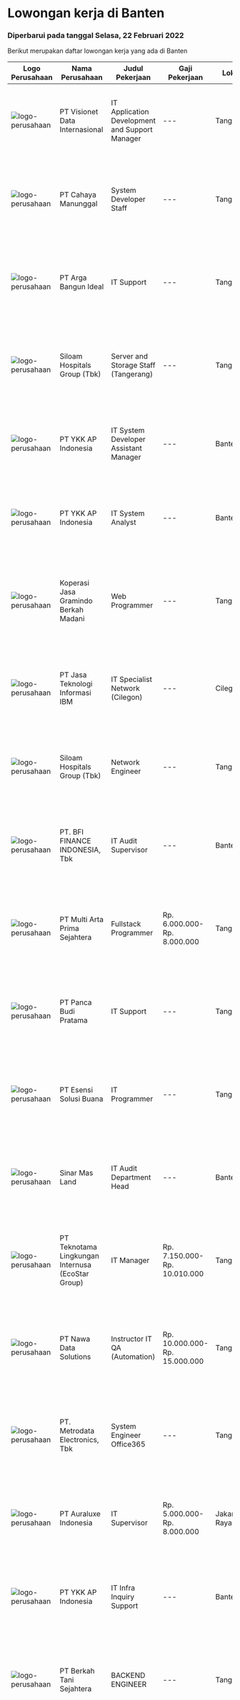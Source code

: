 
  # Lowongan kerja di Banten

  ### Diperbarui pada tanggal Selasa, 22 Februari 2022

  Berikut merupakan daftar lowongan kerja yang ada di Banten

  |Logo Perusahaan | Nama Perusahaan | Judul Pekerjaan | Gaji Pekerjaan | Lokasi | Deskripsi | Tanggal diunggah | Pranala |
  | -------------- | --------------- | --------------- | --------- | --------- | -------------- | ------- | ----------- |
  |![logo-perusahaan](https://image-service-cdn.seek.com.au/7f00c3c4cf081180aeede06da509ec826da9430b/ee4dce1061f3f616224767ad58cb2fc751b8d2dc)|PT Visionet Data Internasional|IT Application Development and Support Manager|---|Tangerang|Tugas &amp; Tanggung Jawab : Membuat rencana kerja proyek dari sisi resources, timeline, arsitektur solusi dan budget berdasarkan ruang lingkup yang...|Senin, 21 Februari 2022|https://www.jobstreet.co.id/id/job/it-application-development-and-support-manager-3797935?token=0~ea50b616-6bb4-4613-b1e5-45e4c7e0209b&sectionRank=1&jobId=jobstreet-id-job-3797935|
|![logo-perusahaan](https://image-service-cdn.seek.com.au/7aa6b310235b9fb1061ddb8ea76341088d18de07/ee4dce1061f3f616224767ad58cb2fc751b8d2dc)|PT Cahaya Manunggal|System Developer Staff|---|Tangerang|Requirements: Candidate must possess at least Bachelor’s Degree in Information Technology or equivalent with minimum GPA 3.00 1 year(s) of working...|Senin, 21 Februari 2022|https://www.jobstreet.co.id/id/job/system-developer-staff-3796897?token=0~ea50b616-6bb4-4613-b1e5-45e4c7e0209b&sectionRank=2&jobId=jobstreet-id-job-3796897|
|![logo-perusahaan](https://image-service-cdn.seek.com.au/76c15d83408df0ba5ae93e31ff12d594748dc84d/ee4dce1061f3f616224767ad58cb2fc751b8d2dc)|PT Arga Bangun Ideal|IT Support|---|Tangerang|Lulusan S-1 Teknik Informatika Memiliki pengalaman min 2 tahun Mengerti mengatasi masalah jaringan Memperbaiki komputer yang bermasalah Siap bekerja...|Senin, 21 Februari 2022|https://www.jobstreet.co.id/id/job/it-support-3797719?token=0~ea50b616-6bb4-4613-b1e5-45e4c7e0209b&sectionRank=3&jobId=jobstreet-id-job-3797719|
|![logo-perusahaan](https://image-service-cdn.seek.com.au/431745bcf5bb8f03b3acaed4042a9004c71690d6/ee4dce1061f3f616224767ad58cb2fc751b8d2dc)|Siloam Hospitals Group (Tbk)|Server and Storage Staff (Tangerang)|---|Tangerang|Job Descriptions: Designing and planing ICT infrastructure such as server, storage and virtualization Perform server and storage capacity planning and...|Senin, 21 Februari 2022|https://www.jobstreet.co.id/id/job/server-and-storage-staff-tangerang-3797474?token=0~ea50b616-6bb4-4613-b1e5-45e4c7e0209b&sectionRank=4&jobId=jobstreet-id-job-3797474|
|![logo-perusahaan](https://image-service-cdn.seek.com.au/137f7e23693c887f29135f9a0b3432e715df6933/ee4dce1061f3f616224767ad58cb2fc751b8d2dc)|PT YKK AP Indonesia|IT System Developer Assistant Manager|---|Banten|JOB REQUIREMENTS Having an experience minimum 3 years in the same position is mandatory Having knowledge and well-experienced in SDLC (System...|Senin, 21 Februari 2022|https://www.jobstreet.co.id/id/job/it-system-developer-assistant-manager-3797200?token=0~ea50b616-6bb4-4613-b1e5-45e4c7e0209b&sectionRank=5&jobId=jobstreet-id-job-3797200|
|![logo-perusahaan](https://image-service-cdn.seek.com.au/137f7e23693c887f29135f9a0b3432e715df6933/ee4dce1061f3f616224767ad58cb2fc751b8d2dc)|PT YKK AP Indonesia|IT System Analyst|---|Banten|JOB REQUIREMENTS Maximum 30 years old Have a bachelor degree in informatics engineering with the latest IPK minimum of 3.00 Minimum 2 years of working...|Senin, 21 Februari 2022|https://www.jobstreet.co.id/id/job/it-system-analyst-3797197?token=0~ea50b616-6bb4-4613-b1e5-45e4c7e0209b&sectionRank=6&jobId=jobstreet-id-job-3797197|
|![logo-perusahaan](https://image-service-cdn.seek.com.au/a8a4bd0b36287b16d8b98d4d0ad36bd48c747570/ee4dce1061f3f616224767ad58cb2fc751b8d2dc)|Koperasi Jasa Gramindo Berkah Madani|Web Programmer|---|Tangerang|JobDesk : Membangun sistem internal perusahaan berdasarkan konsep dan plan yang sudah di tetapkan Melakukan Improvement terhadap sistem yang sudah ada...|Senin, 21 Februari 2022|https://www.jobstreet.co.id/id/job/web-programmer-3797752?token=0~ea50b616-6bb4-4613-b1e5-45e4c7e0209b&sectionRank=7&jobId=jobstreet-id-job-3797752|
|![logo-perusahaan](https://image-service-cdn.seek.com.au/57a15351f6b9b27080c4c599369b98a7f5ab11cc/ee4dce1061f3f616224767ad58cb2fc751b8d2dc)|PT Jasa Teknologi Informasi IBM|IT Specialist Network (Cilegon)|---|Cilegon|Job Requirements  Candidate must possess at least a Diploma/ Bachelor's Degree from Computer Science/Information Technology, Engineering...|Senin, 21 Februari 2022|https://www.jobstreet.co.id/id/job/it-specialist-network-cilegon-3798255?token=0~ea50b616-6bb4-4613-b1e5-45e4c7e0209b&sectionRank=8&jobId=jobstreet-id-job-3798255|
|![logo-perusahaan](https://image-service-cdn.seek.com.au/431745bcf5bb8f03b3acaed4042a9004c71690d6/ee4dce1061f3f616224767ad58cb2fc751b8d2dc)|Siloam Hospitals Group (Tbk)|Network Engineer|---|Tangerang|Job descriptions: Respond and provide support to user incidents and service requests related to Network in all Siloam and Data Center Developing a...|Senin, 21 Februari 2022|https://www.jobstreet.co.id/id/job/network-engineer-3798140?token=0~ea50b616-6bb4-4613-b1e5-45e4c7e0209b&sectionRank=9&jobId=jobstreet-id-job-3798140|
|![logo-perusahaan](https://image-service-cdn.seek.com.au/a6cf0c9900691813db703a94c273f5c310cd3774/ee4dce1061f3f616224767ad58cb2fc751b8d2dc)|PT. BFI FINANCE INDONESIA, Tbk|IT Audit Supervisor|---|Banten|Deskripsi Pekerjaan: Memastikan pelaksanaan audit sesuai dengan audit plan Memastikan seluruh working paper (kertas kerja) audit terpenuhi dengan...|Minggu, 20 Februari 2022|https://www.jobstreet.co.id/id/job/it-audit-supervisor-3788232?token=0~ea50b616-6bb4-4613-b1e5-45e4c7e0209b&sectionRank=10&jobId=jobstreet-id-job-3788232|
|![logo-perusahaan](https://image-service-cdn.seek.com.au/b44c3829bae9a530d5067d865bd6abd746c44067/ee4dce1061f3f616224767ad58cb2fc751b8d2dc)|PT Multi Arta Prima Sejahtera|Fullstack Programmer|Rp. 6.000.000-Rp. 8.000.000|Tangerang|RequirementPHP Memiliki kemampuan untuk mengelola pengambilan data dari DB Penggunaan API Memiliki kemampuan untuk handle API Memiliki Pengalaman...|Senin, 21 Februari 2022|https://www.jobstreet.co.id/id/job/fullstack-programmer-3796857?token=0~ea50b616-6bb4-4613-b1e5-45e4c7e0209b&sectionRank=11&jobId=jobstreet-id-job-3796857|
|![logo-perusahaan](https://image-service-cdn.seek.com.au/dfcb51937632403de8b35f0658dafd50e2903844/ee4dce1061f3f616224767ad58cb2fc751b8d2dc)|PT Panca Budi Pratama|IT Support|---|Tangerang|Kualifikasi : Pendidikan Minimal D3 / S1 Usia Maksimal 30 tahun Pengalaman di bidang IT support Job desk: memantau traffica network konfigurasi...|Jumat, 18 Februari 2022|https://www.jobstreet.co.id/id/job/it-support-3773285?token=0~ea50b616-6bb4-4613-b1e5-45e4c7e0209b&sectionRank=12&jobId=jobstreet-id-job-3773285|
|![logo-perusahaan](https://image-service-cdn.seek.com.au/19866fdb3ecde1a6d7b113fc0d24cc05b03f8447/ee4dce1061f3f616224767ad58cb2fc751b8d2dc)|PT Esensi Solusi Buana|IT Programmer|---|Tangerang|About the role:Internal Development Engineer is a part of Internal Development Team at ESB under the Technology Department focus to develop internal...|Minggu, 20 Februari 2022|https://www.jobstreet.co.id/id/job/it-programmer-3780674?token=0~ea50b616-6bb4-4613-b1e5-45e4c7e0209b&sectionRank=13&jobId=jobstreet-id-job-3780674|
|![logo-perusahaan](https://image-service-cdn.seek.com.au/6b423aea38035d4ae45b2a19376301d23a74f501/ee4dce1061f3f616224767ad58cb2fc751b8d2dc)|Sinar Mas Land|IT Audit Department Head|---|Banten|Job Description :  Provide the IT Audit Head with independent appraisal of the internal controls system of the company, including  operational,...|Sabtu, 19 Februari 2022|https://www.jobstreet.co.id/id/job/it-audit-department-head-3796242?token=0~ea50b616-6bb4-4613-b1e5-45e4c7e0209b&sectionRank=14&jobId=jobstreet-id-job-3796242|
|![logo-perusahaan](https://image-service-cdn.seek.com.au/9a9bb43e9e76ae964105c9f5701a4fec3db10455/ee4dce1061f3f616224767ad58cb2fc751b8d2dc)|PT Teknotama Lingkungan Internusa (EcoStar Group)|IT Manager|Rp. 7.150.000-Rp. 10.010.000|Tangerang|Kualifikasi : Pendidikan minimal S1 di bidang teknologi informasi, ilmu komputer, rekayasa perangkat lunak, atau bidang terkait. Memiliki pengalaman...|Jumat, 18 Februari 2022|https://www.jobstreet.co.id/id/job/it-manager-3795815?token=0~ea50b616-6bb4-4613-b1e5-45e4c7e0209b&sectionRank=15&jobId=jobstreet-id-job-3795815|
|![logo-perusahaan](https://image-service-cdn.seek.com.au/562c83b2436ce4afeba686139d00421526838c1c/ee4dce1061f3f616224767ad58cb2fc751b8d2dc)|PT Nawa Data Solutions|Instructor IT QA (Automation)|Rp. 10.000.000-Rp. 15.000.000|Tangerang|PERHATIAN PARA INSTRUCTOR / COACH DI JAKARTA, TANGERANG DAN SEKITARNYA! Anda memiliki passion untuk MENGAJAR?Menyukai tantangan untuk membentuk skill...|Minggu, 20 Februari 2022|https://www.jobstreet.co.id/id/job/instructor-it-qa-automation-3788167?token=0~ea50b616-6bb4-4613-b1e5-45e4c7e0209b&sectionRank=16&jobId=jobstreet-id-job-3788167|
|![logo-perusahaan](https://image-service-cdn.seek.com.au/0d75518309b56a3cff39daa569b0ba02cc7a22f2/ee4dce1061f3f616224767ad58cb2fc751b8d2dc)|PT. Metrodata Electronics, Tbk|System Engineer Office365|---|Tangerang|Kualifikasi: Pengalaman bekerja minimal 2 tahun Memiliki latar belakang pendidikan Minimal minimal S1 Jurusan Teknik Informatika, llmu Komputer,...|Minggu, 20 Februari 2022|https://www.jobstreet.co.id/id/job/system-engineer-office365-3787438?token=0~ea50b616-6bb4-4613-b1e5-45e4c7e0209b&sectionRank=17&jobId=jobstreet-id-job-3787438|
|![logo-perusahaan](https://us.123rf.com/450wm/pavelstasevich/pavelstasevich1811/pavelstasevich181101027/112815900-stock-vector-no-image-available-icon-flat-vector.jpg?ver=6)|PT Auraluxe Indonesia|IT Supervisor|Rp. 5.000.000-Rp. 8.000.000|Jakarta Raya|Pendidikan minimal S1 Jurusan Teknik (Teknik Informatika /Sistem Informasi). Berpengalaman dalam menangani sistem IT internal, khususnya di bidang...|Kamis, 17 Februari 2022|https://www.jobstreet.co.id/id/job/it-supervisor-3793842?token=0~ea50b616-6bb4-4613-b1e5-45e4c7e0209b&sectionRank=18&jobId=jobstreet-id-job-3793842|
|![logo-perusahaan](https://image-service-cdn.seek.com.au/137f7e23693c887f29135f9a0b3432e715df6933/ee4dce1061f3f616224767ad58cb2fc751b8d2dc)|PT YKK AP Indonesia|IT Infra Inquiry Support|---|Banten|Job Requirements: Maximum 30 years old Have a diploma or bachelor degree in technical information or computer engineering with the latest IPK min 3.00...|Jumat, 18 Februari 2022|https://www.jobstreet.co.id/id/job/it-infra-inquiry-support-3795224?token=0~ea50b616-6bb4-4613-b1e5-45e4c7e0209b&sectionRank=19&jobId=jobstreet-id-job-3795224|
|![logo-perusahaan](https://image-service-cdn.seek.com.au/dd01b113ca748054355c294faf56945bb44dfa38/ee4dce1061f3f616224767ad58cb2fc751b8d2dc)|PT Berkah Tani Sejahtera|BACKEND ENGINEER|---|Tangerang|-      Bachelor's or Master's Degree in Computer Science or min 3 year working experience in Backend development experiences-      Have experience of...|Senin, 21 Februari 2022|https://www.jobstreet.co.id/id/job/backend-engineer-3797604?token=0~ea50b616-6bb4-4613-b1e5-45e4c7e0209b&sectionRank=20&jobId=jobstreet-id-job-3797604|
|![logo-perusahaan](https://image-service-cdn.seek.com.au/1eb1b2baa56f434821317dba8fa11559dd24a18c/ee4dce1061f3f616224767ad58cb2fc751b8d2dc)|PT Pendanaan Teknologi Nusa|IT Support|---|Tangerang|Job Description: Identifying hardware and software solutions. Troubleshooting technical issues. Diagnosing and repairing faults. Resolving network...|Kamis, 17 Februari 2022|https://www.jobstreet.co.id/id/job/it-support-3794669?token=0~ea50b616-6bb4-4613-b1e5-45e4c7e0209b&sectionRank=21&jobId=jobstreet-id-job-3794669|
|![logo-perusahaan](https://image-service-cdn.seek.com.au/75291ad6024ccb807843233e3a6daf6ba1fc48a3/ee4dce1061f3f616224767ad58cb2fc751b8d2dc)|PT GRIA INOVASI TEKNOLOGI|Senior Programmer|Rp. 6.000.000-Rp. 8.400.000|Banten|Requirement : Expertise in one of these Programming languages is a must (python, PHP or Java). Good analytical skills and ability to follow the...|Senin, 21 Februari 2022|https://www.jobstreet.co.id/id/job/senior-programmer-3798240?token=0~ea50b616-6bb4-4613-b1e5-45e4c7e0209b&sectionRank=22&jobId=jobstreet-id-job-3798240|
|![logo-perusahaan](https://image-service-cdn.seek.com.au/26ef3ac55402508b89cd3343488e5fa9b248792e/ee4dce1061f3f616224767ad58cb2fc751b8d2dc)|PT Nieve Aplikasi Mandiri|IT Programmer|---|Tangerang|General Programming Skills, Analyzing Information, and Problem Solving. Software Algorithm Design, Software Performance Tuning, Attention to Detail,...|Sabtu, 19 Februari 2022|https://www.jobstreet.co.id/id/job/it-programmer-3785971?token=0~ea50b616-6bb4-4613-b1e5-45e4c7e0209b&sectionRank=23&jobId=jobstreet-id-job-3785971|
|![logo-perusahaan](https://image-service-cdn.seek.com.au/dd01b113ca748054355c294faf56945bb44dfa38/ee4dce1061f3f616224767ad58cb2fc751b8d2dc)|PT Berkah Tani Sejahtera|FRONTEND ENGINNER|---|Tangerang|-      Bachelor's or Master's Degree in Computer Science or min 3 year working experience in Frontend development experiences-      Have experience of...|Senin, 21 Februari 2022|https://www.jobstreet.co.id/id/job/frontend-enginner-3797530?token=0~ea50b616-6bb4-4613-b1e5-45e4c7e0209b&sectionRank=24&jobId=jobstreet-id-job-3797530|
|![logo-perusahaan](https://image-service-cdn.seek.com.au/3bc4b9507c2a854975161feec34037cfd37796f1/ee4dce1061f3f616224767ad58cb2fc751b8d2dc)|PT Petra Sejahtera Abadi|IT Programer|Rp. 5.000.000-Rp. 6.500.000|Tangerang|Menganalisa, merancang, implementasi dan maintain kebutuhan sistem informasi perusahaan. Melaksanakan instalasi dan perbaikan sistem/software sesuai...|Jumat, 18 Februari 2022|https://www.jobstreet.co.id/id/job/it-programer-3796134?token=0~ea50b616-6bb4-4613-b1e5-45e4c7e0209b&sectionRank=25&jobId=jobstreet-id-job-3796134|
|![logo-perusahaan](https://image-service-cdn.seek.com.au/4fa4f6fa47aa1b8da47f98d10fee91a964164abf/ee4dce1061f3f616224767ad58cb2fc751b8d2dc)|PT L'ESSENTIAL|Web Developer|---|Banten|Kualifikasi : Pendidikan terakhir D3 Manajemen Informatika/Sistem Informasi/Teknik Informatika Usia minimal 25, maksimal 30 Pengalaman minimal 1 tahun...|Sabtu, 19 Februari 2022|https://www.jobstreet.co.id/id/job/web-developer-3786396?token=0~ea50b616-6bb4-4613-b1e5-45e4c7e0209b&sectionRank=26&jobId=jobstreet-id-job-3786396|
|![logo-perusahaan](https://image-service-cdn.seek.com.au/c768f0670f8f8212da7de609b6af9d0b2e5134cc/ee4dce1061f3f616224767ad58cb2fc751b8d2dc)|PT Seluruh Indonesia Online|Front End Engineer|Rp. 6.000.000-Rp. 9.400.000|Aceh|Front End Engineer1. Memiliki pengalaman dengan bahasa pemrograman atau framework Front End, terutama React.js 2. Memiliki keahilan dalam membangun...|Jumat, 18 Februari 2022|https://www.jobstreet.co.id/id/job/front-end-engineer-3784331?token=0~ea50b616-6bb4-4613-b1e5-45e4c7e0209b&sectionRank=27&jobId=jobstreet-id-job-3784331|
|![logo-perusahaan](https://image-service-cdn.seek.com.au/c768f0670f8f8212da7de609b6af9d0b2e5134cc/ee4dce1061f3f616224767ad58cb2fc751b8d2dc)|PT Seluruh Indonesia Online|Back End Engineer|Rp. 6.000.000-Rp. 9.400.000|Aceh|Back End Engineer1. Memiliki pengalaman dalam membangun RESTful APIs2. Menguasai bahasa pemrograman seperti PHP, terutama Framework Laravel3. Familiar...|Jumat, 18 Februari 2022|https://www.jobstreet.co.id/id/job/back-end-engineer-3784329?token=0~ea50b616-6bb4-4613-b1e5-45e4c7e0209b&sectionRank=28&jobId=jobstreet-id-job-3784329|
|![logo-perusahaan](https://image-service-cdn.seek.com.au/562c83b2436ce4afeba686139d00421526838c1c/ee4dce1061f3f616224767ad58cb2fc751b8d2dc)|PT Nawa Data Solutions|Coach / Instructor IT .Net Developer Class|Rp. 13.000.000-Rp. 15.000.000|Tangerang|Deskripsi PekerjaanPERHATIAN PARA INSTRUCTOR / COACH DI JAKARTA, TANGERANG DAN SEKITARNYA! Anda memiliki passion untuk MENGAJAR?Menyukai tantangan...|Minggu, 20 Februari 2022|https://www.jobstreet.co.id/id/job/coach-instructor-it-net-developer-class-3787868?token=0~ea50b616-6bb4-4613-b1e5-45e4c7e0209b&sectionRank=29&jobId=jobstreet-id-job-3787868|
|![logo-perusahaan](https://image-service-cdn.seek.com.au/6469ad34ae9aef5af96d22d52c66469c077146ce/ee4dce1061f3f616224767ad58cb2fc751b8d2dc)|PT Global Edukasi Talenta Inkubator (GETI)|UI UX Specialist|---|Tangerang|Melakukan Research Mendalam mengenai perkembangan product digital. Bertanggung jawab atas pengerjaan Digital Research, Weekly Report &amp; Digital...|Selasa, 22 Februari 2022|https://www.jobstreet.co.id/id/job/ui-ux-specialist-3798420?token=0~ea50b616-6bb4-4613-b1e5-45e4c7e0209b&sectionRank=30&jobId=jobstreet-id-job-3798420|


  [Kembali ke daftar lowongan kerja 🔙](../README.md#daftar-lowongan-kerja)
  
